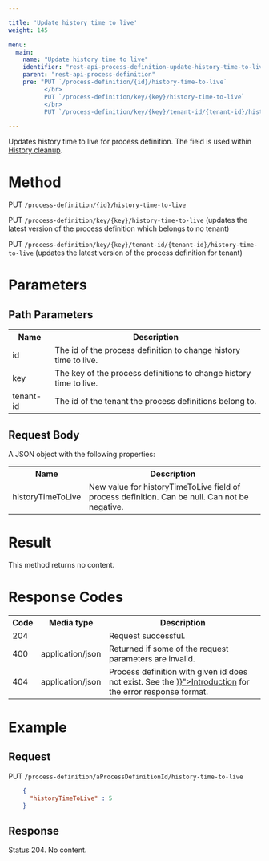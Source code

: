 ```yaml
---

title: 'Update history time to live'
weight: 145

menu:
  main:
    name: "Update history time to live"
    identifier: "rest-api-process-definition-update-history-time-to-live"
    parent: "rest-api-process-definition"
    pre: "PUT `/process-definition/{id}/history-time-to-live`
          </br>
          PUT `/process-definition/key/{key}/history-time-to-live`
          </br>
          PUT `/process-definition/key/{key}/tenant-id/{tenant-id}/history-time-to-live`"

---
```


Updates history time to live for process definition. The field is used within [History cleanup](../../user-guide/process-engine/history.md#history-cleanup">}}).

# Method

PUT `/process-definition/{id}/history-time-to-live`

PUT `/process-definition/key/{key}/history-time-to-live` (updates the latest version of the process definition which belongs to no tenant)

PUT `/process-definition/key/{key}/tenant-id/{tenant-id}/history-time-to-live` (updates the latest version of the process definition for tenant)

# Parameters

## Path Parameters

<table class="table table-striped">
  <tr>
    <th>Name</th>
    <th>Description</th>
  </tr>
  <tr>
    <td>id</td>
    <td>The id of the process definition to change history time to live.</td>
  </tr>
  <tr>
    <td>key</td>
    <td>The key of the process definitions to change history time to live.</td>
  </tr>
  <tr>
    <td>tenant-id</td>
    <td>The id of the tenant the process definitions belong to.</td>
  </tr>
</table>


## Request Body

A JSON object with the following properties:

<table class="table table-striped">
  <tr>
    <th>Name</th>
    <th>Description</th>
  </tr>
  <tr>
    <td>historyTimeToLive</td>
    <td>New value for historyTimeToLive field of process definition. Can be null. Can not be negative.</td>
  </tr>
</table>


# Result

This method returns no content.


# Response Codes

<table class="table table-striped">
  <tr>
    <th>Code</th>
    <th>Media type</th>
    <th>Description</th>
  </tr>
  <tr>
    <td>204</td>
    <td></td>
    <td>Request successful.</td>
  </tr>
  <tr>
    <td>400</td>
    <td>application/json</td>
    <td>Returned if some of the request parameters are invalid.</td>
  </tr>
  <tr>
    <td>404</td>
    <td>application/json</td>
    <td>Process definition with given id does not exist. See the <a href="../../reference/rest/overview/_index.md#error-handling" >}}">Introduction</a> for the error response format.</td>
  </tr>
</table>


# Example

## Request

PUT `/process-definition/aProcessDefinitionId/history-time-to-live`
```json 
    {
      "historyTimeToLive" : 5
    }
```

## Response

Status 204. No content.
